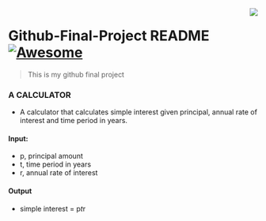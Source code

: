 <img src="icon.png" align="right" />

# Github-Final-Project README [![Awesome](https://cdn.jsdelivr.net/gh/sindresorhus/awesome@d7305f38d29fed78fa85652e3a63e154dd8e8829/media/badge.svg)](https://github.com/sindresorhus/awesome#readme)
> This is my github final project

### A CALCULATOR
- A calculator that calculates simple interest given principal, annual rate of interest and time period in years.

#### Input:
   - p, principal amount
   - t, time period in years
   - r, annual rate of interest
#### Output
   - simple interest = p*t*r
